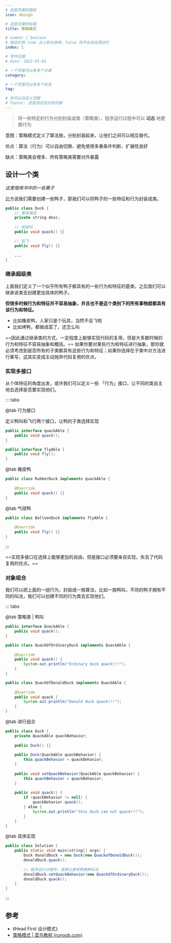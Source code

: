 ```yaml
---
# 这是页面的图标
icon: design

# 这是文章的标题
title: 策略模式

# number | boolean
# 侧边栏按 indx 从小到大排序，false 则不出现在侧边栏
index: 1

# 写作日期
# date: 2022-01-01

# 一个页面可以有多个分类
category: 

# 一个页面可以有多个标签
tag: 

# 你可以自定义页脚
# footer: 这是测试显示的页脚
---
```




> 将一些特定的行为分别封装成类（策略类），程序运行过程中可以 **动态** 地更换行为



意图：策略模式定义了算法族，分别封装起来，让他们之间可以相互替代。

优点：算法（行为）可以自由切换、避免使用多重条件判断、扩展性良好

缺点：策略类会增多、所有策略类需要对外暴露



## 设计一个类

*这里借用书中的一些栗子*



比方说我们需要创建一些鸭子，那我们可以将鸭子的一些特征和行为封装成类。

```java
public class Duck {
    // 基本描述
    private string desc;
    
    // 呱呱叫
    public void quack() {}

    // 起飞
    public void fly() {}
    
    ...
}
```





### 继承超级类

上面我们定义了一个似乎所有鸭子都具有的一些行为和特征的基类，之后我们可以继承该类去创建更加具体的鸭子。

**但很多时候行为和特征并不容易抽象，并且也不是这个类别下的所有事物就都具有该行为和特征。**

- 比如橡皮鸭，人家只是个玩具，当然不会飞啦
- 比如烤鸭，都做成菜了，还怎么叫

==因此通过继承类的方式，一定程度上能够实现代码的复用，但是大多数时候的行为和特征不容易抽象和概括。== 如果你要对某些行为和特征进行抽象，那你就必须考虑到是否所有的子类都具有这些行为和特征；如果你选择在子类中对方法进行重写，这其实变成主动抛弃代码复用的优点。



### 实现多接口

从个体特征的角度出发，或许我们可以定义一些 「行为」接口，让不同的类自主地去选择是否要实现他们。



::: tabs



@tab  行为接口

定义鸭叫和飞行两个接口，让鸭的子类选择实现

```java
public interface quackAble {
    public void quack();
}

public interface flyAble {
    public void fly();
}
```



@tab 橡皮鸭

```java
public class RubberDuck implements quackAble {
    
    @Override
    public void quack() {}
}
```



@tab 气球鸭

```java
public class BalloonDuck implements flyAble {
    
    @Override 
    public void fly() {}
}
```



:::



==实现多接口在选择上能够更加的自由，但是接口必须要亲自实现，失去了代码复用的优点。==



### 对象组合

我们可以把上面的一组行为，封装成一族算法，比如一族鸭叫，不同的鸭子拥有不同的叫法，我们可以创建不同的行为类去实现他们。



::: tabs



@tab 策略类 | 鸭叫

```java
public interface QuackAble {
    public void quack();
}

public class QuackOfOrdinaryDuck implements QuackAble {
    
    @Override
    public void quack() {
        System.out.println("Ordinary duck quack!!!");
    }
}

public class QuackOfDonaldDuck implements QuackAble {
    
    @Override
    public void quack {
        System.out.println("Donald duck quack!!!");
    }
}
```



@tab 进行组合

```java
public class Duck {
    private QuackAble quackBehavior;
    
    public Duck() {}
    
    public Duck(QuackAble quackBehavior) {
        this.quackBehavior = quackBehavior;
    }
    
    public void setQuackBehavior(QuackAble quackBehavior) {
        this.quackBehavior = quackBehavior;
    }
    
    public void quack() {
        if (quackBehavior != null) {
            quackBehavior.quack();
        } else {
            System.out.println("this duck can not quack!!!");
        }
    }
}
```



@tab 具体实现

```java
public class Solution {
    public static void main(string[] args) {
        Duck donaldDuck = new Duck(new QuackofDonaldDuck());
        donaldDuck.quack();
        
        // 程序运行过程中，我想让唐老鸭换种叫法
        donaldDuck.setQuackBehavior(new QuackOfOrdinaryDuck());
        donaldDuck.quack();
    }
}
```



:::



## 参考

- 《Head First 设计模式》
- [策略模式 | 菜鸟教程 (runoob.com)](https://www.runoob.com/design-pattern/strategy-pattern.html)

